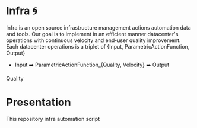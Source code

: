 # Infra  :cyclone:  
 Infra is an open source infrastructure management actions automation data and tools. 
 Our goal is to implement in an efficient manner datacenter's operations with continuous 
 velocity and end-user quality improvement. Each datacenter operations is a triplet of {Input, ParametricActionFunction, Output} 
 
 - Input :arrow_right: ParametricActionFunction_{Quality, Velocity} :arrow_right: Output 

Quality 

# Presentation 



This repository
infra automation script
